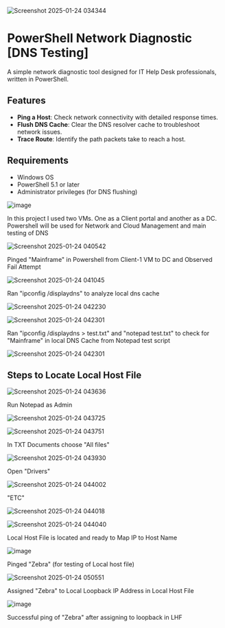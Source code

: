 
![Screenshot 2025-01-24 034344](https://github.com/user-attachments/assets/d3582f9e-c2c2-4e28-843e-15ca009ff969)



# PowerShell Network Diagnostic [DNS Testing]
A simple network diagnostic tool designed for IT Help Desk professionals, written in PowerShell.

## Features
- **Ping a Host**: Check network connectivity with detailed response times.
- **Flush DNS Cache**: Clear the DNS resolver cache to troubleshoot network issues.
- **Trace Route**: Identify the path packets take to reach a host.

## Requirements
- Windows OS
- PowerShell 5.1 or later
- Administrator privileges (for DNS flushing)

![image](https://github.com/user-attachments/assets/6f0fd6f3-5409-4c41-8f1b-a7dfea2e2a5b)


In this project I used two VMs. One as a Client portal and another as a DC. Powershell will be used for Network and Cloud Management and main testing of DNS


![Screenshot 2025-01-24 040542](https://github.com/user-attachments/assets/0548e6ad-3935-4e99-8c2b-8e35ee1bb477)


Pinged "Mainframe" in Powershell from Client-1 VM to DC and Observed Fail Attempt




![Screenshot 2025-01-24 041045](https://github.com/user-attachments/assets/228da18c-6dc5-4952-aaf5-c73d68027551)





Ran "ipconfig /displaydns" to analyze local dns cache


![Screenshot 2025-01-24 042230](https://github.com/user-attachments/assets/c629ec2c-8f11-4e24-8f52-b21f0cd26cc7)



![Screenshot 2025-01-24 042301](https://github.com/user-attachments/assets/8981adcc-f0cd-49fa-9a40-a2274776e949)


Ran "ipconfig /displaydns > test.txt" and "notepad test.txt" to check for "Mainframe" in local DNS Cache from Notepad test script


![Screenshot 2025-01-24 042301](https://github.com/user-attachments/assets/d8b42f07-cc9d-424b-8066-38239bff103e)

 ## Steps to Locate Local Host File


![Screenshot 2025-01-24 043636](https://github.com/user-attachments/assets/114243b6-3b51-49da-ae79-716008c1766f)

Run Notepad as Admin

![Screenshot 2025-01-24 043725](https://github.com/user-attachments/assets/7d057f74-2907-4ff2-a766-329409d44d9f)


![Screenshot 2025-01-24 043751](https://github.com/user-attachments/assets/4fa94297-6c03-46b6-b6ec-0fe81e7964e8)

In TXT Documents choose "All files"

![Screenshot 2025-01-24 043930](https://github.com/user-attachments/assets/fb6abf74-63d2-4878-8a3a-c13789e1a48d)

Open "Drivers"

![Screenshot 2025-01-24 044002](https://github.com/user-attachments/assets/9f66ea0c-56fc-41b8-83fd-f22ee185b9af)

"ETC"

![Screenshot 2025-01-24 044018](https://github.com/user-attachments/assets/9b1adee7-6bf7-42b5-9a59-67ced2c8c54c)


![Screenshot 2025-01-24 044040](https://github.com/user-attachments/assets/2d959732-6628-4c50-a90d-0d804bd1b0e5)


Local Host File is located and ready to Map IP to Host Name


![image](https://github.com/user-attachments/assets/11a304bf-4290-4f76-a532-b442f0ce165c)

Pinged "Zebra" (for testing of Local host file)

![Screenshot 2025-01-24 050551](https://github.com/user-attachments/assets/0409f6ea-1203-46ea-80b8-9463ff01feff)

Assigned "Zebra" to Local Loopback IP Address in Local Host File

![image](https://github.com/user-attachments/assets/bd43682d-7cc2-451a-88ca-d0a6c378e867)

Successful ping of "Zebra" after assigning to loopback in LHF
